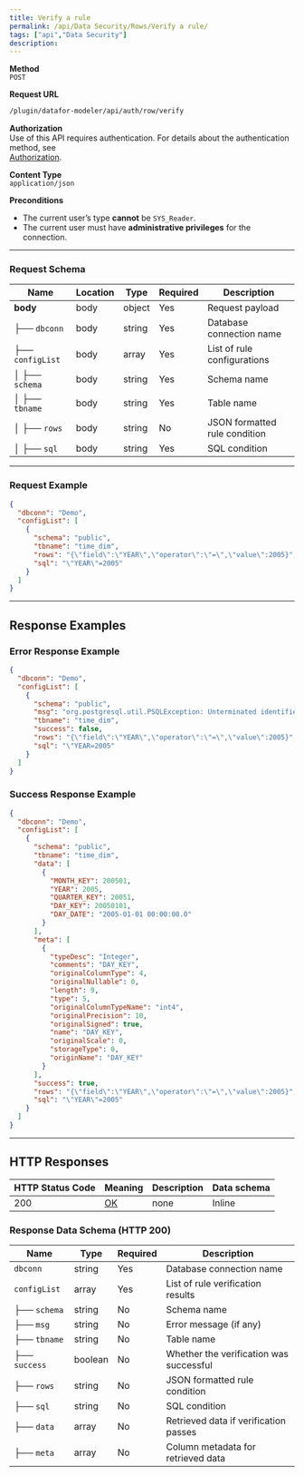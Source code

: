 ```yaml
---
title: Verify a rule
permalink: /api/Data Security/Rows/Verify a rule/
tags: ["api","Data Security"]
description: 
---
```


**Method**  
`POST`

**Request URL**
```html
/plugin/datafor-modeler/api/auth/row/verify
```

**Authorization**  
Use of this API requires authentication. For details about the authentication method, see  
[Authorization](/api/index/#_5-authentication-security).

**Content Type**  
`application/json`

**Preconditions**
- The current user’s type **cannot** be `SYS_Reader`.
- The current user must have **administrative privileges** for the connection.

---

### **Request Schema**

| Name         | Location | Type   | Required | Description |
|-------------|----------|--------|----------|-------------|
| **body**    | body     | object | Yes      | Request payload |
| ├── `dbconn`      | body | string  | Yes  | Database connection name |
| ├── `configList`  | body | array   | Yes  | List of rule configurations |
| │ ├── `schema` | body | string | Yes  | Schema name |
| │ ├── `tbname` | body | string | Yes  | Table name |
| │ ├── `rows`   | body | string | No   | JSON formatted rule condition |
| │ ├── `sql`    | body | string | Yes  | SQL condition |

---

### **Request Example**

```json
{
  "dbconn": "Demo",
  "configList": [
    {
      "schema": "public",
      "tbname": "time_dim",
      "rows": "{\"field\":\"YEAR\",\"operator\":\"=\",\"value\":2005}",
      "sql": "\"YEAR\"=2005"
    }
  ]
}
```

---

## **Response Examples**

### **Error Response Example**
```json
{
  "dbconn": "Demo",
  "configList": [
    {
      "schema": "public",
      "msg": "org.postgresql.util.PSQLException: Unterminated identifier started at position 40 in SQL select * from \"public\".\"time_dim\" where \"YEAR=2005. Expected \" char",
      "tbname": "time_dim",
      "success": false,
      "rows": "{\"field\":\"YEAR\",\"operator\":\"=\",\"value\":2005}",
      "sql": "\"YEAR=2005"
    }
  ]
}
```

### **Success Response Example**
```json
{
  "dbconn": "Demo",
  "configList": [
    {
      "schema": "public",
      "tbname": "time_dim",
      "data": [
        {
          "MONTH_KEY": 200501,
          "YEAR": 2005,
          "QUARTER_KEY": 20051,
          "DAY_KEY": 20050101,
          "DAY_DATE": "2005-01-01 00:00:00.0"
        }
      ],
      "meta": [
        {
          "typeDesc": "Integer",
          "comments": "DAY_KEY",
          "originalColumnType": 4,
          "originalNullable": 0,
          "length": 9,
          "type": 5,
          "originalColumnTypeName": "int4",
          "originalPrecision": 10,
          "originalSigned": true,
          "name": "DAY_KEY",
          "originalScale": 0,
          "storageType": 0,
          "originName": "DAY_KEY"
        }
      ],
      "success": true,
      "rows": "{\"field\":\"YEAR\",\"operator\":\"=\",\"value\":2005}",
      "sql": "\"YEAR\"=2005"
    }
  ]
}
```

---

## **HTTP Responses**

| HTTP Status Code | Meaning                                                                 | Description | Data schema |
|------------------|-------------------------------------------------------------------------|------------|------------|
| 200              | [OK](https://tools.ietf.org/html/rfc7231#section-6.3.1)                | none       | Inline     |

### **Response Data Schema (HTTP 200)**

| Name        | Type     | Required | Description |
|------------|---------|----------|-------------|
| `dbconn`   | string  | Yes      | Database connection name |
| `configList` | array  | Yes      | List of rule verification results |
| ├── `schema` | string | No      | Schema name |
| ├── `msg`    | string | No      | Error message (if any) |
| ├── `tbname` | string | No      | Table name |
| ├── `success` | boolean | No   | Whether the verification was successful |
| ├── `rows`   | string  | No      | JSON formatted rule condition |
| ├── `sql`    | string  | No      | SQL condition |
| ├── `data`   | array  | No      | Retrieved data if verification passes |
| ├── `meta`   | array  | No      | Column metadata for retrieved data |

